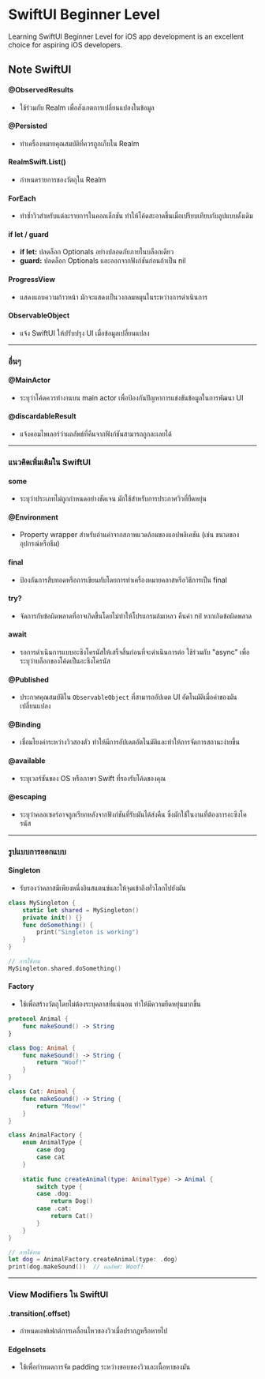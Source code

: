 # SwiftUI Beginner Level 
Learning SwiftUI Beginner Level for iOS app development is an excellent choice for aspiring iOS developers.

## Note SwiftUI

#### @ObservedResults
- ใช้ร่วมกับ Realm เพื่อสังเกตการเปลี่ยนแปลงในข้อมูล

#### @Persisted
- ทำเครื่องหมายคุณสมบัติที่ควรถูกเก็บใน Realm

#### RealmSwift.List<Item>()
- กำหนดรายการของวัตถุใน Realm

#### ForEach
- ทำซ้ำวิวสำหรับแต่ละรายการในคอลเล็กชัน ทำให้โค้ดสะอาดขึ้นเมื่อเปรียบเทียบกับลูปแบบดั้งเดิม

#### if let / guard
- **if let:** ปลดล็อก Optionals อย่างปลอดภัยภายในบล็อกเดียว
- **guard:** ปลดล็อก Optionals และออกจากฟังก์ชันก่อนถ้าเป็น nil

#### ProgressView
- แสดงแถบความก้าวหน้า มักจะแสดงเป็นวงกลมหมุนในระหว่างการดำเนินการ

#### ObservableObject
- แจ้ง SwiftUI ให้ปรับปรุง UI เมื่อข้อมูลเปลี่ยนแปลง

---

### อื่นๆ

#### @MainActor
- ระบุว่าโค้ดควรทำงานบน main actor เพื่อป้องกันปัญหาการแข่งขันข้อมูลในการพัฒนา UI

#### @discardableResult
- แจ้งคอมไพเลอร์ว่าผลลัพธ์ที่คืนจากฟังก์ชันสามารถถูกละเลยได้

---

### แนวคิดเพิ่มเติมใน SwiftUI

#### some
- ระบุว่าประเภทไม่ถูกกำหนดอย่างชัดเจน มักใช้สำหรับการประกาศวิวที่ยืดหยุ่น

#### @Environment
- Property wrapper สำหรับอ่านค่าจากสภาพแวดล้อมของแอปพลิเคชัน (เช่น ขนาดของอุปกรณ์หรือธีม)

#### final
- ป้องกันการสืบทอดหรือการเขียนทับโดยการทำเครื่องหมายคลาสหรือวิธีการเป็น final

#### try?
- จัดการกับข้อผิดพลาดที่อาจเกิดขึ้นโดยไม่ทำให้โปรแกรมล้มเหลว คืนค่า nil หากเกิดข้อผิดพลาด

#### await
- รอการดำเนินการแบบอะซิงโครนัสให้เสร็จสิ้นก่อนที่จะดำเนินการต่อ ใช้ร่วมกับ "async" เพื่อระบุว่าบล็อกของโค้ดเป็นอะซิงโครนัส

#### @Published
- ประกาศคุณสมบัติใน `ObservableObject` ที่สามารถอัปเดต UI อัตโนมัติเมื่อค่าของมันเปลี่ยนแปลง

#### @Binding
- เชื่อมโยงค่าระหว่างวิวสองตัว ทำให้มีการอัปเดตอัตโนมัติและทำให้การจัดการสถานะง่ายขึ้น

#### @available
- ระบุเวอร์ชันของ OS หรือภาษา Swift ที่รองรับโค้ดของคุณ

#### @escaping
- ระบุว่าคลอเซอร์อาจถูกเรียกหลังจากฟังก์ชันที่รับมันได้ส่งคืน ซึ่งมักใช้ในงานที่ต้องการอะซิงโครนัส

---

### รูปแบบการออกแบบ

#### Singleton
- รับรองว่าคลาสมีเพียงหนึ่งอินสแตนซ์และให้จุดเข้าถึงทั่วโลกไปยังมัน

```swift
class MySingleton {
    static let shared = MySingleton()
    private init() {}
    func doSomething() {
        print("Singleton is working")
    }
}

// การใช้งาน
MySingleton.shared.doSomething()
```

#### Factory
- ใช้เพื่อสร้างวัตถุโดยไม่ต้องระบุคลาสที่แน่นอน ทำให้มีความยืดหยุ่นมากขึ้น

```swift
protocol Animal {
    func makeSound() -> String
}

class Dog: Animal {
    func makeSound() -> String {
        return "Woof!"
    }
}

class Cat: Animal {
    func makeSound() -> String {
        return "Meow!"
    }
}

class AnimalFactory {
    enum AnimalType {
        case dog
        case cat
    }
    
    static func createAnimal(type: AnimalType) -> Animal {
        switch type {
        case .dog:
            return Dog()
        case .cat:
            return Cat()
        }
    }
}

// การใช้งาน
let dog = AnimalFactory.createAnimal(type: .dog)
print(dog.makeSound())  // ผลลัพธ์: Woof!
```

---

### View Modifiers ใน SwiftUI

#### .transition(.offset)
- กำหนดเอฟเฟกต์การเคลื่อนไหวของวิวเมื่อปรากฏหรือหายไป

#### EdgeInsets
- ใช้เพื่อกำหนดการจัด padding ระหว่างขอบของวิวและเนื้อหาของมัน

